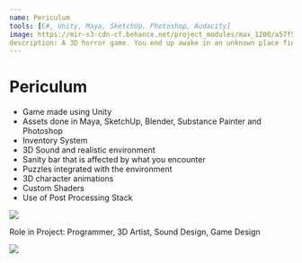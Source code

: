 ```yaml
---
name: Periculum
tools: [C#, Unity, Maya, SketchUp, Photoshop, Audacity]
image: https://mir-s3-cdn-cf.behance.net/project_modules/max_1200/a57f5150822787.5b30ff15d158e.png
description: A 3D horror game. You end up awake in an unknown place find out what this place is all about.
---
```


# Periculum

- Game made using Unity
- Assets done in Maya, SketchUp, Blender, Substance Painter  and Photoshop
- Inventory System
- 3D Sound and realistic environment
- Sanity bar that is affected by what you encounter
- Puzzles integrated with the environment
- 3D character animations
- Custom Shaders
- Use of Post Processing Stack


![](https://mir-s3-cdn-cf.behance.net/project_modules/max_1200/c2fc5750822787.5b597539a9926.png)


Role in Project:
Programmer, 3D Artist, Sound Design, Game Design

![](https://mir-s3-cdn-cf.behance.net/project_modules/1400/3f65d150822787.5b59753a1f1e2.png)

<p class="text-center">
<a class ="" href="https://www.behance.net/gallery/50822787/GamePericulum">
<i class="fab fa-1x fa-behance-square"></i> 
<!-- {% include button.html link="https://www.behance.net/gallery/50822787/GamePericulum" text="More Details" %} -->
<!-- </p> -->